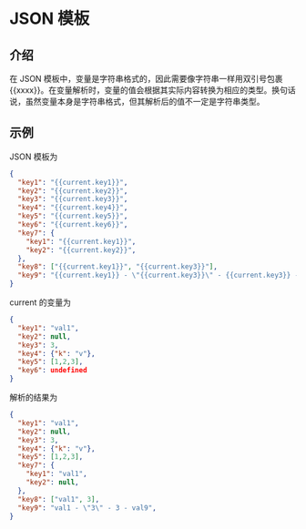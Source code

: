 # JSON 模板

## 介绍

在 JSON 模板中，变量是字符串格式的，因此需要像字符串一样用双引号包裹 {{xxxx}}。在变量解析时，变量的值会根据其实际内容转换为相应的类型。换句话说，虽然变量本身是字符串格式，但其解析后的值不一定是字符串类型。

## 示例

JSON 模板为

```json
{
  "key1": "{{current.key1}}",
  "key2": "{{current.key2}}",
  "key3": "{{current.key3}}",
  "key4": "{{current.key4}}",
  "key5": "{{current.key5}}",
  "key6": "{{current.key6}}",
  "key7": {
    "key1": "{{current.key1}}",
    "key2": "{{current.key2}}",
  },
  "key8": ["{{current.key1}}", "{{current.key3}}"],
  "key9": "{{current.key1}} - \"{{current.key3}}\" - {{current.key3}} - val9",
}
```

current 的变量为

```json
{
  "key1": "val1",
  "key2": null,
  "key3": 3,
  "key4": {"k": "v"},
  "key5": [1,2,3],
  "key6": undefined
}
```

解析的结果为

```json
{
  "key1": "val1",
  "key2": null,
  "key3": 3,
  "key4": {"k": "v"},
  "key5": [1,2,3],
  "key7": {
    "key1": "val1",
    "key2": null,
  },
  "key8": ["val1", 3],
  "key9": "val1 - \"3\" - 3 - val9",
}
```